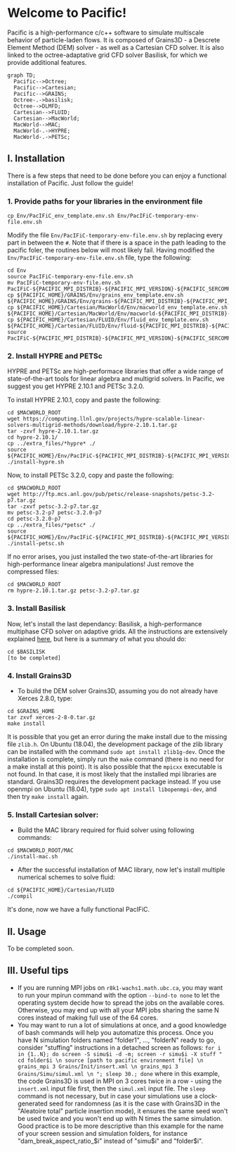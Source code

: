 # Welcome to Pacific!

Pacific is a high-performance c/c++ software to simulate multiscale behavior of particle-laden flows. It is composed of Grains3D - a Descrete Element Method  (DEM) solver - as well as a Cartesian CFD solver. It is also linked to the octree-adaptative grid CFD solver Basilisk, for which we provide additional features.

```mermaid
graph TD;
  Pacific-->Octree;
  Pacific-->Cartesian;
  Pacific-->GRAINS;
  Octree-.->basilisk;
  Octree-->DLMFD;
  Cartesian-->FLUID;
  Cartesian-->MacWorld;
  MacWorld-->MAC;
  MacWorld-.->HYPRE;
  MacWorld-.->PETSc;
```



## I. Installation
There is a few steps that need to be done before you can enjoy a functional installation of Pacific. Just follow the guide!

### 1. Provide paths for your libraries in the environment file
```
cp Env/PacIFiC_env_template.env.sh Env/PacIFiC-temporary-env-file.env.sh
```

Modify the file `Env/PacIFiC-temporary-env-file.env.sh` by replacing every part in between the `#`. Note that if there is a space in the path leading to the pacific foler, the routines below will most likely fail.
Having modified the `Env/PacIFiC-temporary-env-file.env.sh` file, type the following:

```
cd Env
source PacIFiC-temporary-env-file.env.sh
mv PacIFiC-temporary-env-file.env.sh PacIFiC-${PACIFIC_MPI_DISTRIB}-${PACIFIC_MPI_VERSION}-${PACIFIC_SERCOMPIL_ENV}-${PACIFIC_SERCOMPIL_VERSION}.env.sh
cp ${PACIFIC_HOME}/GRAINS/Env/grains_env_template.env.sh ${PACIFIC_HOME}/GRAINS/Env/grains-${PACIFIC_MPI_DISTRIB}-${PACIFIC_MPI_VERSION}-${PACIFIC_SERCOMPIL_ENV}-${PACIFIC_SERCOMPIL_VERSION}.env.sh
cp ${PACIFIC_HOME}/Cartesian/MacWorld/Env/macworld_env_template.env.sh ${PACIFIC_HOME}/Cartesian/MacWorld/Env/macworld-${PACIFIC_MPI_DISTRIB}-${PACIFIC_MPI_VERSION}-${PACIFIC_SERCOMPIL_ENV}-${PACIFIC_SERCOMPIL_VERSION}.env.sh
cp ${PACIFIC_HOME}/Cartesian/FLUID/Env/fluid_env_template.env.sh ${PACIFIC_HOME}/Cartesian/FLUID/Env/fluid-${PACIFIC_MPI_DISTRIB}-${PACIFIC_MPI_VERSION}-${PACIFIC_SERCOMPIL_ENV}-${PACIFIC_SERCOMPIL_VERSION}.env.sh
source PacIFiC-${PACIFIC_MPI_DISTRIB}-${PACIFIC_MPI_VERSION}-${PACIFIC_SERCOMPIL_ENV}-${PACIFIC_SERCOMPIL_VERSION}.env.sh
```

### 2. Install HYPRE and PETSc
HYPRE and PETSc are high-performace libraries that offer a wide range of state-of-the-art tools for linear algebra and multigrid solvers. In Pacific, we suggest you get HYPRE 2.10.1 and PETSc 3.2.0.

To install HYPRE 2.10.1, copy and paste the following:
```
cd $MACWORLD_ROOT
wget https://computing.llnl.gov/projects/hypre-scalable-linear-solvers-multigrid-methods/download/hypre-2.10.1.tar.gz
tar -zxvf hypre-2.10.1.tar.gz
cd hypre-2.10.1/
cp ../extra_files/*hypre* ./
source ${PACIFIC_HOME}/Env/PacIFiC-${PACIFIC_MPI_DISTRIB}-${PACIFIC_MPI_VERSION}-${PACIFIC_SERCOMPIL_ENV}-${PACIFIC_SERCOMPIL_VERSION}.env.sh
./install-hypre.sh
```

Now, to install PETSc 3.2.0, copy and paste the following:
```
cd $MACWORLD_ROOT
wget http://ftp.mcs.anl.gov/pub/petsc/release-snapshots/petsc-3.2-p7.tar.gz
tar -zxvf petsc-3.2-p7.tar.gz
mv petsc-3.2-p7 petsc-3.2.0-p7
cd petsc-3.2.0-p7
cp ../extra_files/*petsc* ./
source ${PACIFIC_HOME}/Env/PacIFiC-${PACIFIC_MPI_DISTRIB}-${PACIFIC_MPI_VERSION}-${PACIFIC_SERCOMPIL_ENV}-${PACIFIC_SERCOMPIL_VERSION}.env.sh
./install-petsc.sh
```

If no error arises, you just installed the two state-of-the-art libraries for high-performance linear algebra manipulations! Just remove the compressed files:
```
cd $MACWORLD_ROOT
rm hypre-2.10.1.tar.gz petsc-3.2-p7.tar.gz
```


### 3. Install Basilisk
Now, let's install the last dependancy: Basilisk, a high-performance multiphase CFD solver on adaptive grids.
All the instructions are extensively explained [here](https://basilisk.fr/install), but here is a summary of what you should do:

```
cd $BASILISK
[to be completed]
```


### 4. Install Grains3D
* To build the DEM solver Grains3D, assuming you do not already have Xerces 2.8.0, type:
```
cd $GRAINS_HOME
tar zxvf xerces-2-8-0.tar.gz
make install
```
It is possible that you get an error during the make install due to the missing file `zlib.h`. On Ubuntu (18.04), the development package of the zlib library can be installed with the command `sudo apt install zlib1g-dev`. Once the installation is complete, simply run the `make` command (there is no need for a make install at this point). It is also possible that the `mpicxx` executable is not found. In that case, it is most likely that the installed mpi libraries are standard. Grains3D requires the development package instead. If you use openmpi on Ubuntu (18.04), type `sudo apt install libopenmpi-dev`, and then try `make install` again.


### 5. Install Cartesian solver:
* Build the MAC library required for fluid solver using following commands:
```
cd $MACWORLD_ROOT/MAC
./install-mac.sh
```

* After the successful installation of MAC library, now let's install multiple numerical schemes to solve fluid:
```
cd ${PACIFIC_HOME}/Cartesian/FLUID
./compil
```
It's done, now we have a fully functional PacIFiC.

## II. Usage
To be completed soon.

## III. Useful tips
* If you are running MPI jobs on `r8k1-wachs1.math.ubc.ca`, you may want to run your mpirun command with the option `--bind-to none` to let the operating system decide how to spread the jobs on the available cores. Otherwise, you may end up with all your MPI jobs sharing the same N cores instead of making full use of the 64 cores.
* You may want to run a lot of simulations at once, and a good knowledge of bash commands will help you automatize this process. Once you have N simulation folders named "folder1", ..., "folderN" ready to go, consider "stuffing" instructions in a detached screen as follows:
 `for i in {1..N}; do screen -S simu$i -d -m; screen -r simu$i -X stuff " cd folder$i \n source [path to pacific environment file] \n grains_mpi 3 Grains/Init/insert.xml \n grains_mpi 3 Grains/Simu/simul.xml \n "; sleep 30.; done`
  where in this example, the code Grains3D is used in MPI on 3 cores twice in a row - using the `insert.xml` input file first, then the `simul.xml` input file. The `sleep` command is not necessary, but in case your simulations use a clock-generated seed for randomness (as it is the case with Grains3D in the "Aleatoire total" particle insertion mode), it ensures the same seed won't be used twice and you won't end up with N times the same simulation.
  Good practice is to be more descriptive than this example for the name of your screen session and simulation folders, for instance "dam_break_aspect_ratio_$i" instead of "simu$i" and "folder$i".
